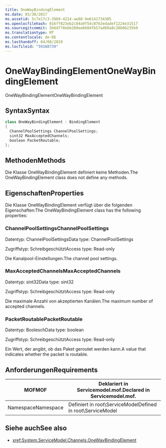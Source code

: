 ```yaml
---
title: OneWayBindingElement
ms.date: 03/30/2017
ms.assetid: 5c7e17c3-39b9-4214-ae08-9e6141734305
ms.openlocfilehash: 016ff823eb2c84a9f54c0763edadef1224e31517
ms.sourcegitcommit: 5b6d778ebb269ee6684fb57ad69a8c28b06235b9
ms.translationtype: MT
ms.contentlocale: de-DE
ms.lasthandoff: 04/08/2019
ms.locfileid: "59168739"
---
```

# <a name="onewaybindingelement"></a><span data-ttu-id="4ef83-102">OneWayBindingElement</span><span class="sxs-lookup"><span data-stu-id="4ef83-102">OneWayBindingElement</span></span>
<span data-ttu-id="4ef83-103">OneWayBindingElement</span><span class="sxs-lookup"><span data-stu-id="4ef83-103">OneWayBindingElement</span></span>  
  
## <a name="syntax"></a><span data-ttu-id="4ef83-104">Syntax</span><span class="sxs-lookup"><span data-stu-id="4ef83-104">Syntax</span></span>  
  
```csharp
class OneWayBindingElement : BindingElement  
{  
  ChannelPoolSettings ChannelPoolSettings;  
  sint32 MaxAcceptedChannels;  
  boolean PacketRoutable;  
};  
```  
  
## <a name="methods"></a><span data-ttu-id="4ef83-105">Methoden</span><span class="sxs-lookup"><span data-stu-id="4ef83-105">Methods</span></span>  
 <span data-ttu-id="4ef83-106">Die Klasse OneWayBindingElement definiert keine Methoden.</span><span class="sxs-lookup"><span data-stu-id="4ef83-106">The OneWayBindingElement class does not define any methods.</span></span>  
  
## <a name="properties"></a><span data-ttu-id="4ef83-107">Eigenschaften</span><span class="sxs-lookup"><span data-stu-id="4ef83-107">Properties</span></span>  
 <span data-ttu-id="4ef83-108">Die Klasse OneWayBindingElement verfügt über die folgenden Eigenschaften:</span><span class="sxs-lookup"><span data-stu-id="4ef83-108">The OneWayBindingElement class has the following properties:</span></span>  
  
### <a name="channelpoolsettings"></a><span data-ttu-id="4ef83-109">ChannelPoolSettings</span><span class="sxs-lookup"><span data-stu-id="4ef83-109">ChannelPoolSettings</span></span>  
 <span data-ttu-id="4ef83-110">Datentyp: ChannelPoolSettings</span><span class="sxs-lookup"><span data-stu-id="4ef83-110">Data type: ChannelPoolSettings</span></span>  
  
 <span data-ttu-id="4ef83-111">Zugriffstyp: Schreibgeschützt</span><span class="sxs-lookup"><span data-stu-id="4ef83-111">Access type: Read-only</span></span>  
  
 <span data-ttu-id="4ef83-112">Die Kanalpool-Einstellungen.</span><span class="sxs-lookup"><span data-stu-id="4ef83-112">The channel pool settings.</span></span>  
  
### <a name="maxacceptedchannels"></a><span data-ttu-id="4ef83-113">MaxAcceptedChannels</span><span class="sxs-lookup"><span data-stu-id="4ef83-113">MaxAcceptedChannels</span></span>  
 <span data-ttu-id="4ef83-114">Datentyp: sint32</span><span class="sxs-lookup"><span data-stu-id="4ef83-114">Data type: sint32</span></span>  
  
 <span data-ttu-id="4ef83-115">Zugriffstyp: Schreibgeschützt</span><span class="sxs-lookup"><span data-stu-id="4ef83-115">Access type: Read-only</span></span>  
  
 <span data-ttu-id="4ef83-116">Die maximale Anzahl von akzeptierten Kanälen.</span><span class="sxs-lookup"><span data-stu-id="4ef83-116">The maximum number of accepted channels.</span></span>  
  
### <a name="packetroutable"></a><span data-ttu-id="4ef83-117">PacketRoutable</span><span class="sxs-lookup"><span data-stu-id="4ef83-117">PacketRoutable</span></span>  
 <span data-ttu-id="4ef83-118">Datentyp: Boolesch</span><span class="sxs-lookup"><span data-stu-id="4ef83-118">Data type: boolean</span></span>  
  
 <span data-ttu-id="4ef83-119">Zugriffstyp: Schreibgeschützt</span><span class="sxs-lookup"><span data-stu-id="4ef83-119">Access type: Read-only</span></span>  
  
 <span data-ttu-id="4ef83-120">Ein Wert, der angibt, ob das Paket geroutet werden kann.</span><span class="sxs-lookup"><span data-stu-id="4ef83-120">A value that indicates whether the packet is routable.</span></span>  
  
## <a name="requirements"></a><span data-ttu-id="4ef83-121">Anforderungen</span><span class="sxs-lookup"><span data-stu-id="4ef83-121">Requirements</span></span>  
  
|<span data-ttu-id="4ef83-122">MOF</span><span class="sxs-lookup"><span data-stu-id="4ef83-122">MOF</span></span>|<span data-ttu-id="4ef83-123">Deklariert in Servicemodel.mof.</span><span class="sxs-lookup"><span data-stu-id="4ef83-123">Declared in Servicemodel.mof.</span></span>|  
|---------|-----------------------------------|  
|<span data-ttu-id="4ef83-124">Namespace</span><span class="sxs-lookup"><span data-stu-id="4ef83-124">Namespace</span></span>|<span data-ttu-id="4ef83-125">Definiert in root\ServiceModel</span><span class="sxs-lookup"><span data-stu-id="4ef83-125">Defined in root\ServiceModel</span></span>|  
  
## <a name="see-also"></a><span data-ttu-id="4ef83-126">Siehe auch</span><span class="sxs-lookup"><span data-stu-id="4ef83-126">See also</span></span>

- <xref:System.ServiceModel.Channels.OneWayBindingElement>
